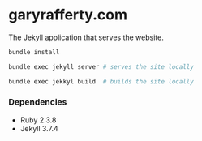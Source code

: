 # garyrafferty.com

The Jekyll application that serves the website.

```bash
bundle install

bundle exec jekyll server # serves the site locally

bundle exec jekkyl build  # builds the site locally
```

### Dependencies

* Ruby 2.3.8
* Jekyll 3.7.4
